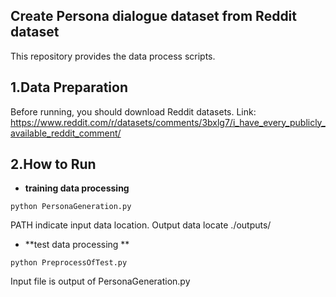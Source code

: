 ## Create Persona dialogue dataset from Reddit dataset

This repository provides the data process scripts.

## 1.Data Preparation
Before running, you should download Reddit datasets.
Link:
https://www.reddit.com/r/datasets/comments/3bxlg7/i_have_every_publicly_available_reddit_comment/

## 2.How to Run
* **training data processing**
```
python PersonaGeneration.py
```
PATH indicate input data location.
Output data locate ./outputs/

* **test data processing ** 
```
python PreprocessOfTest.py
```
Input file is output of PersonaGeneration.py